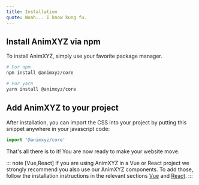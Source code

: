 ```yaml
---
title: Installation
quote: Woah... I know kung fu.
---
```


## Install AnimXYZ via npm

To install AnimXYZ, simply use your favorite package manager.

```bash
# For npm
npm install @animxyz/core

# For yarn
yarn install @animxyz/core
```

## Add AnimXYZ to your project

After installation, you can import the CSS into your project by putting this snippet anywhere in your javascript code:

```js
import '@animxyz/core'
```

That's all there is to it! You are now ready to make your website move.

::: note [Vue,React]
If you are using AnimXYZ in a Vue or React project we strongly recommend you also use our AnimXYZ components. To add those, follow the installation instructions in the relevant sections [Vue](#vue) and [React](#react).
:::
